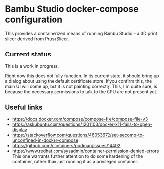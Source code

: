 # Bambu Studio docker-compose configuration

This provides a containerized means of running Bambu Studio - a 3D print slicer
derived from PrusaSlicer.

## Current status

This is a work in progress.

Right now this does not fully function.
In its current state, it should bring up a dialog about using the default
certificate store. If you confirm this, the main UI will come up, but it is not
painting correctly. This, I'm quite sure, is because the necessary permissions
to talk to the GPU are not present yet.

## Useful links
* https://docs.docker.com/compose/compose-file/compose-file-v3
* https://askubuntu.com/questions/1201103/docker-x11-fails-to-open-display
* https://stackoverflow.com/questions/46053672/set-secomp-to-unconfined-in-docker-compose
* https://github.com/containers/podman/issues/14402
* https://www.redhat.com/sysadmin/container-permission-denied-errors
  This one warrants further attention to do some hardening of the container,
  rather than just running it as a privileged container.
